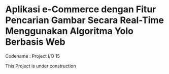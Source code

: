 # Aplikasi e-Commerce dengan Fitur Pencarian Gambar Secara Real-Time Menggunakan Algoritma Yolo Berbasis Web

Codename : Project I/O 15

This Project is under construction